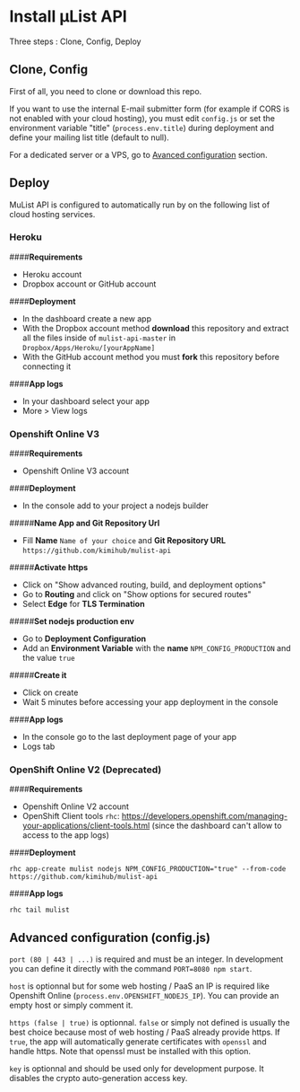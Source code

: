 # Install µList API

Three steps : Clone, Config, Deploy

## Clone, Config

First of all, you need to clone or download this repo.

If you want to use the internal E-mail submitter form (for example if CORS is not enabled with your cloud hosting), you must edit `config.js` or set the environment variable "title" (`process.env.title`) during deployment and define your mailing list title (default to null).

For a dedicated server or a VPS, go to [Avanced configuration](#advanced_config) section.

## Deploy

MuList API is configured to automatically run by on the following list of cloud hosting services.

### **Heroku**

####**Requirements**
- Heroku account
- Dropbox account or GitHub account

####**Deployment**
- In the dashboard create a new app
- With the Dropbox account method **download** this repository and extract all the files inside of `mulist-api-master` in `Dropbox/Apps/Heroku/[yourAppName]`
- With the GitHub account method you must **fork** this repository before connecting it

####**App logs**
- In your dashboard select your app 
- More > View logs

### **Openshift Online V3**

####**Requirements**
- Openshift Online V3 account

####**Deployment**
- In the console add to your project a nodejs builder

#####**Name App and Git Repository Url**

- Fill **Name** `Name of your choice` and **Git Repository URL** `https://github.com/kimihub/mulist-api`

#####**Activate https**

- Click on "Show advanced routing, build, and deployment options"
- Go to **Routing** and click on "Show options for secured routes"
- Select **Edge** for **TLS Termination**

#####**Set nodejs production env**

- Go to **Deployment Configuration**
- Add an **Environment Variable** with the **name** `NPM_CONFIG_PRODUCTION` and the value `true`

#####**Create it**

- Click on create 
- Wait 5 minutes before accessing your app deployment in the console

####**App logs**

- In the console go to the last deployment page of your app
- Logs tab

### **OpenShift Online V2 (Deprecated)**

####**Requirements**
- Openshift Online V2 account
- OpenShift Client tools `rhc`: https://developers.openshift.com/managing-your-applications/client-tools.html (since the dashboard can't allow to access to the app logs)

####**Deployment**

    rhc app-create mulist nodejs NPM_CONFIG_PRODUCTION="true" --from-code https://github.com/kimihub/mulist-api

####**App logs**

    rhc tail mulist

## <a name="advanced_config"></a> Advanced configuration (config.js)

`port (80 | 443 | ...)` is required and must be an integer. In development you can define it directly with the command `PORT=8080 npm start`.

`host` is optionnal but for some web hosting / PaaS an IP is required like Openshift Online (`process.env.OPENSHIFT_NODEJS_IP`). You can provide an empty host or simply comment it.

`https (false | true)` is optionnal. `false` or simply not defined is usually the best choice because most of web hosting / PaaS already provide https. If `true`, the app will automatically generate certificates with `openssl` and handle https. Note that openssl must be installed with this option.

`key` is optionnal and should be used only for development purpose. It disables the crypto auto-generation access key.
